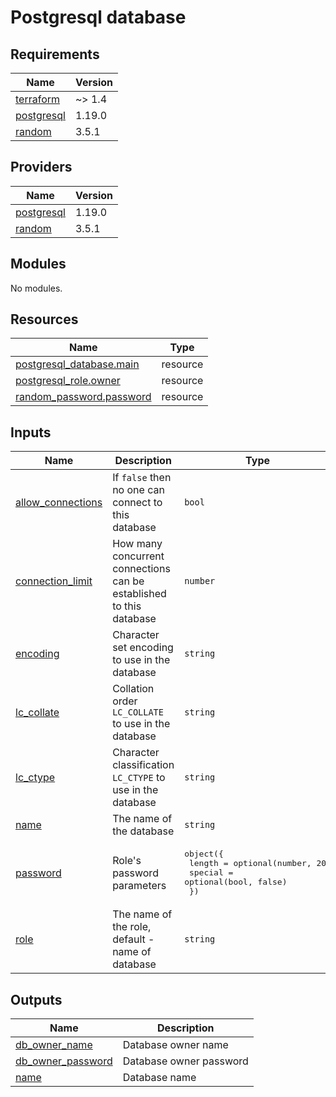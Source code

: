 # Postgresql database
<!-- BEGIN_TF_DOCS -->
## Requirements

| Name | Version |
|------|---------|
| <a name="requirement_terraform"></a> [terraform](#requirement\_terraform) | ~> 1.4 |
| <a name="requirement_postgresql"></a> [postgresql](#requirement\_postgresql) | 1.19.0 |
| <a name="requirement_random"></a> [random](#requirement\_random) | 3.5.1 |

## Providers

| Name | Version |
|------|---------|
| <a name="provider_postgresql"></a> [postgresql](#provider\_postgresql) | 1.19.0 |
| <a name="provider_random"></a> [random](#provider\_random) | 3.5.1 |

## Modules

No modules.

## Resources

| Name | Type |
|------|------|
| [postgresql_database.main](https://registry.terraform.io/providers/cyrilgdn/postgresql/1.19.0/docs/resources/database) | resource |
| [postgresql_role.owner](https://registry.terraform.io/providers/cyrilgdn/postgresql/1.19.0/docs/resources/role) | resource |
| [random_password.password](https://registry.terraform.io/providers/hashicorp/random/3.5.1/docs/resources/password) | resource |

## Inputs

| Name | Description | Type | Default | Required |
|------|-------------|------|---------|:--------:|
| <a name="input_allow_connections"></a> [allow\_connections](#input\_allow\_connections) | If `false` then no one can connect to this database | `bool` | `true` | no |
| <a name="input_connection_limit"></a> [connection\_limit](#input\_connection\_limit) | How many concurrent connections can be established to this database | `number` | `-1` | no |
| <a name="input_encoding"></a> [encoding](#input\_encoding) | Character set encoding to use in the database | `string` | `"UTF8"` | no |
| <a name="input_lc_collate"></a> [lc\_collate](#input\_lc\_collate) | Collation order `LC_COLLATE` to use in the database | `string` | `"C"` | no |
| <a name="input_lc_ctype"></a> [lc\_ctype](#input\_lc\_ctype) | Character classification `LC_CTYPE` to use in the database | `string` | `"C"` | no |
| <a name="input_name"></a> [name](#input\_name) | The name of the database | `string` | n/a | yes |
| <a name="input_password"></a> [password](#input\_password) | Role's password parameters | <pre>object({<br>    length  = optional(number, 20)<br>    special = optional(bool, false)<br>  })</pre> | `{}` | no |
| <a name="input_role"></a> [role](#input\_role) | The name of the role, default - name of database | `string` | `null` | no |

## Outputs

| Name | Description |
|------|-------------|
| <a name="output_db_owner_name"></a> [db\_owner\_name](#output\_db\_owner\_name) | Database owner name |
| <a name="output_db_owner_password"></a> [db\_owner\_password](#output\_db\_owner\_password) | Database owner password |
| <a name="output_name"></a> [name](#output\_name) | Database name |
<!-- END_TF_DOCS -->